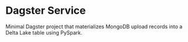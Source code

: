 # Dagster Service

Minimal Dagster project that materializes MongoDB upload records into a Delta Lake table using PySpark.
